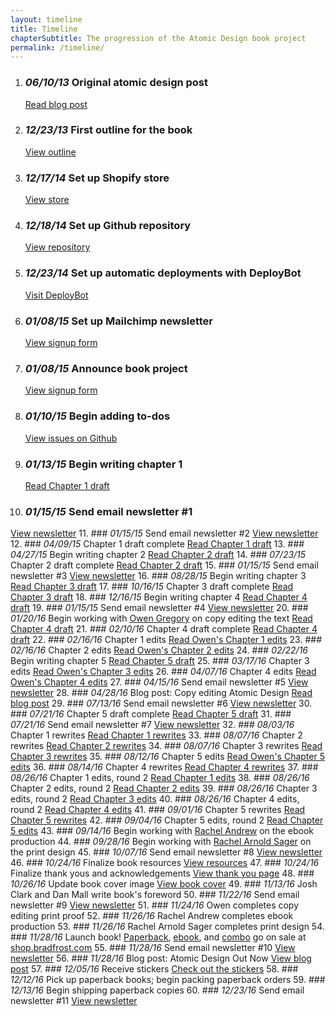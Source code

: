```yaml
---
layout: timeline
title: Timeline
chapterSubtitle: The progression of the Atomic Design book project
permalink: /timeline/
---
```


1. ### *06/10/13* Original atomic design post
   [Read blog post](https://bradfrost.com/blog/post/atomic-web-design/)
2. ### *12/23/13* First outline for the book
   [View outline](https://gist.github.com/bradfrost/c90ef0c63fdc38ad4512)
3. ### *12/17/14* Set up Shopify store
   [View store](https://shop.bradfrost.com/products/atomic-design-ebook)
4. ### *12/18/14* Set up Github repository
   [View repository](https://github.com/bradfrost/atomic-design/)
5. ### *12/23/14* Set up automatic deployments with DeployBot
   [Visit DeployBot](https://deploybot.com/)
6. ### *01/08/15* Set up Mailchimp newsletter
   [View signup form](https://atomicdesign.bradfrost.com/signup/)
7. ### *01/08/15* Announce book project
   [View signup form](https://bradfrost.com/blog/post/atomic-design-book/)
8. ### *01/10/15* Begin adding to-dos
   [View issues on Github](https://github.com/bradfrost/atomic-design/issues)
9. ### *01/13/15* Begin writing chapter 1
   [Read Chapter 1 draft](https://v1.atomicdesign.bradfrost.com/chapter-1/)
10. ### *01/15/15* Send email newsletter #1
   [View newsletter](https://us5.campaign-archive1.com/?u=6c0c3f4dcd40d88bc1cedb3fa&id=25eb2d93e6)
11. ### *01/15/15* Send email newsletter #2
   [View newsletter](https://us5.campaign-archive1.com/?u=6c0c3f4dcd40d88bc1cedb3fa&id=a80218ef20)
12. ### *04/09/15* Chapter 1 draft complete
   [Read Chapter 1 draft](https://v1.atomicdesign.bradfrost.com/chapter-1/)
13. ### *04/27/15* Begin writing chapter 2
   [Read Chapter 2 draft](https://v1.atomicdesign.bradfrost.com/chapter-2/)
14. ### *07/23/15* Chapter 2 draft complete
   [Read Chapter 2 draft](https://v1.atomicdesign.bradfrost.com/chapter-2/)
15. ### *01/15/15* Send email newsletter #3
  [View newsletter](https://us5.campaign-archive2.com/?u=6c0c3f4dcd40d88bc1cedb3fa&id=d7f9094e63)
16. ### *08/28/15* Begin writing chapter 3
   [Read Chapter 3 draft](https://v1.atomicdesign.bradfrost.com/chapter-3/)
17. ### *10/16/15* Chapter 3 draft complete
  [Read Chapter 3 draft](https://v1.atomicdesign.bradfrost.com/chapter-3/)
18. ### *12/16/15* Begin writing chapter 4
    [Read Chapter 4 draft](https://v1.atomicdesign.bradfrost.com/chapter-4/)
19. ### *01/15/15* Send email newsletter #4
    [View newsletter](https://us5.campaign-archive1.com/?u=6c0c3f4dcd40d88bc1cedb3fa&id=4a2b57dbe1)
20. ### *01/20/16* Begin working with [Owen Gregory](https://twitter.com/fullcreammilk) on copy editing the text
    [Read Chapter 4 draft](https://v1.atomicdesign.bradfrost.com/chapter-4/)
21. ### *02/10/16* Chapter 4 draft complete
    [Read Chapter 4 draft](https://v1.atomicdesign.bradfrost.com/chapter-4/)
22. ### *02/16/16* Chapter 1 edits
    [Read Owen's Chapter 1 edits](https://edits.atomicdesign.bradfrost.com/chapter-1/)
23. ### *02/16/16* Chapter 2 edits
    [Read Owen's Chapter 2 edits](https://edits.atomicdesign.bradfrost.com/chapter-2/)
24. ### *02/22/16* Begin writing chapter 5
    [Read Chapter 5 draft](https://v1.atomicdesign.bradfrost.com/chapter-5/)
25. ### *03/17/16* Chapter 3 edits
    [Read Owen's Chapter 3 edits](https://edits.atomicdesign.bradfrost.com/chapter-3/)
26. ### *04/07/16* Chapter 4 edits
    [Read Owen's Chapter 4 edits](https://edits.atomicdesign.bradfrost.com/chapter-4/)
27. ### *04/15/16* Send email newsletter #5
    [View newsletter](https://us5.campaign-archive1.com/?u=6c0c3f4dcd40d88bc1cedb3fa&id=c88576305f)
28. ### *04/28/16* Blog post: Copy editing Atomic Design
    [Read blog post](https://bradfrost.com/blog/post/copy-editing-atomic-design/)
29. ### *07/13/16* Send email newsletter #6
    [View newsletter](https://us5.campaign-archive2.com/?u=6c0c3f4dcd40d88bc1cedb3fa&id=6cb62abd89)
30. ### *07/21/16* Chapter 5 draft complete
    [Read Chapter 5 draft](https://v1.atomicdesign.bradfrost.com/chapter-5/)
31. ### *07/21/16* Send email newsletter #7
    [View newsletter](https://us5.campaign-archive2.com/?u=6c0c3f4dcd40d88bc1cedb3fa&id=f75357a67d)
32. ### *08/03/16* Chapter 1 rewrites
    [Read Chapter 1 rewrites](https://rewrites.atomicdesign.bradfrost.com/chapter-1/)
33. ### *08/07/16* Chapter 2 rewrites
    [Read Chapter 2 rewrites](https://rewrites.atomicdesign.bradfrost.com/chapter-2/)
34. ### *08/07/16* Chapter 3 rewrites
    [Read Chapter 3 rewrites](https://rewrites.atomicdesign.bradfrost.com/chapter-3/)
35. ### *08/12/16* Chapter 5 edits
    [Read Owen's Chapter 5 edits](https://edits.atomicdesign.bradfrost.com/chapter-5/)
36. ### *08/14/16* Chapter 4 rewrites
    [Read Chapter 4 rewrites](https://rewrites.atomicdesign.bradfrost.com/chapter-4/)
37. ### *08/26/16* Chapter 1 edits, round 2
    [Read Chapter 1 edits](https://atomicdesign.bradfrost.com/chapter-1/)
38. ### *08/26/16* Chapter 2 edits, round 2
    [Read Chapter 2 edits](https://atomicdesign.bradfrost.com/chapter-2/)
39. ### *08/26/16* Chapter 3 edits, round 2
    [Read Chapter 3 edits](https://atomicdesign.bradfrost.com/chapter-3/)
40. ### *08/26/16* Chapter 4 edits, round 2
    [Read Chapter 4 edits](https://atomicdesign.bradfrost.com/chapter-4/)
41. ### *09/01/16* Chapter 5 rewrites
    [Read Chapter 5 rewrites](https://rewrites.atomicdesign.bradfrost.com/chapter-5/)
42. ### *09/04/16* Chapter 5 edits, round 2
    [Read Chapter 5 edits](https://atomicdesign.bradfrost.com/chapter-5/)
43. ### *09/14/16* Begin working with [Rachel Andrew](https://rachelandrew.co.uk/) on the ebook production
44. ### *09/28/16* Begin working with [Rachel Arnold Sager](https://secondblockstudio.com/) on the print design
45. ### *10/07/16* Send email newsletter #8
    [View newsletter](https://us5.campaign-archive1.com/?u=6c0c3f4dcd40d88bc1cedb3fa&id=f3bafb7857)
46. ### *10/24/16* Finalize book resources
    [View resources](https://atomicdesign.bradfrost.com/resources/)
47. ### *10/24/16* Finalize thank yous and acknowledgements
    [View thank you page](https://atomicdesign.bradfrost.com/resources/)
48. ### *10/26/16* Update book cover image
    [View book cover](https://atomicdesign.bradfrost.com)
49. ### *11/13/16* Josh Clark and Dan Mall write book's foreword
50. ### *11/22/16* Send email newsletter #9
    [View newsletter](https://us5.campaign-archive1.com/?u=6c0c3f4dcd40d88bc1cedb3fa&id=64435d1fb3)
51. ### *11/24/16* Owen completes copy editing print proof
52. ### *11/26/16* Rachel Andrew completes ebook production
53. ### *11/26/16* Rachel Arnold Sager completes print design
54. ### *11/28/16* Launch book! [Paperback](https://shop.bradfrost.com/collections/frontpage/products/atomic-design), [ebook](https://shop.bradfrost.com/collections/frontpage/products/atomic-design-ebook), and [combo](https://shop.bradfrost.com/collections/frontpage/products/atomic-design-print-ebook) go on sale at [shop.bradfrost.com](https://shop.bradfrost.com/)
55. ### *11/28/16* Send email newsletter #10
    [View newsletter](https://us5.campaign-archive2.com/?u=6c0c3f4dcd40d88bc1cedb3fa&id=61f90665c9)
56. ### *11/28/16* Blog post: Atomic Design Out Now
    [View blog post](https://bradfrost.com/blog/post/atomic-design-out-now/)
57. ### *12/05/16* Receive stickers
    [Check out the stickers](https://www.instagram.com/p/BNp94_JBUko/?taken-by=brad_frost)
58. ### *12/12/16* Pick up paperback books; begin packing paperback orders
59. ### *12/13/16* Begin shipping paperback copies
60. ### *12/23/16* Send email newsletter #11
    [View newsletter](https://us5.campaign-archive2.com/?u=6c0c3f4dcd40d88bc1cedb3fa&id=abbcd92dc7)
